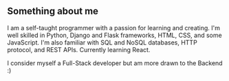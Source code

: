 ## Something about me 

I am a self-taught programmer with a passion for learning and creating. I'm well skilled in Python, Django and Flask frameworks, HTML, CSS, and some JavaScript. I'm also familiar with SQL and NoSQL databases, HTTP protocol, and REST APIs. Currently learning React.

I consider myself a Full-Stack developer but am more drawn to the Backend :)
 



 
 
